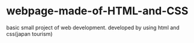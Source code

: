 # webpage-made-of-HTML-and-CSS
basic  small project of web development. developed by using html and css(japan tourism)
